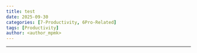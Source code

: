 ```yaml
---
title: test
date: 2025-09-30
categories: [7-Productivity, 6Pro-Related]
tags: [Productivity]
author: <author_mpmk>
---
```

---